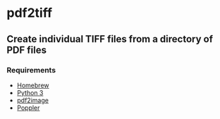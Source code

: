 # pdf2tiff
## Create individual TIFF files from a directory of PDF files

### Requirements
* [Homebrew](https://brew.sh/ "Homebrew")
* [Python 3](https://docs.brew.sh/Homebrew-and-Python)
* [pdf2image](https://pypi.org/project/pdf2image/)
* [Poppler](https://formulae.brew.sh/formula/poppler)
